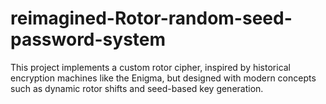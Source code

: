 # reimagined-Rotor-random-seed-password-system
This project implements a custom rotor cipher, inspired by historical encryption machines like the Enigma, but designed with modern concepts such as dynamic rotor shifts and seed-based key generation.
